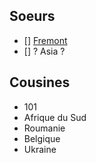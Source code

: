 <!-- TITLE: Ausland -->
<!-- SUBTITLE: A quick summary of Ausland -->

## Soeurs

- [] [Fremont](/ausland/about-fremont)
- [] ? Asia ?

## Cousines
- 101
- Afrique du Sud
- Roumanie
- Belgique
- Ukraine